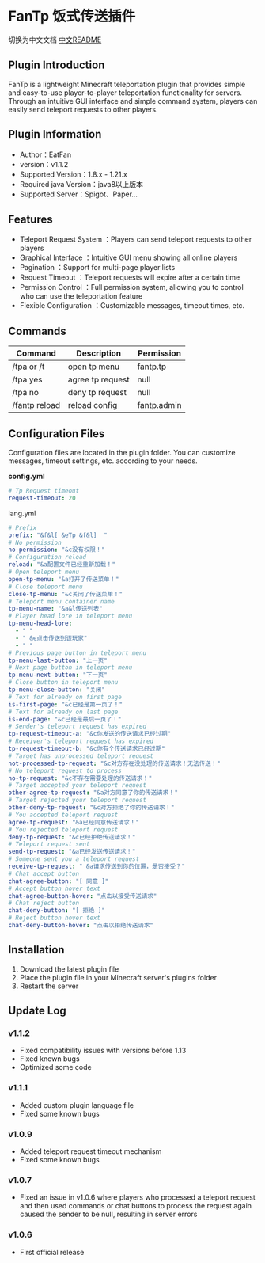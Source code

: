 # FanTp 饭式传送插件

切换为中文文档 [中文README](doc/README_CN.md)

## Plugin Introduction
FanTp is a lightweight Minecraft teleportation plugin that provides simple and easy-to-use player-to-player teleportation functionality for servers. Through an intuitive GUI interface and simple command system, players can easily send teleport requests to other players.

## Plugin Information
- Author：EatFan
- version：v1.1.2
- Supported Version：1.8.x - 1.21.x
- Required java Version：java8以上版本
- Supported Server：Spigot、Paper...

## Features
- Teleport Request System ：Players can send teleport requests to other players
- Graphical Interface ：Intuitive GUI menu showing all online players
- Pagination ：Support for multi-page player lists
- Request Timeout ：Teleport requests will expire after a certain time
- Permission Control ：Full permission system, allowing you to control who can use the teleportation feature
- Flexible Configuration ：Customizable messages, timeout times, etc.
## Commands
| Command       | Description     | Permission  |
|--------------|----------------|-------------|
| /tpa or /t    | open tp menu   | fantp.tp    |
| /tpa yes      | agree tp request    | null        |
| /tpa no       | deny tp request    | null        |
| /fantp reload | reload config    | fantp.admin |


## Configuration Files
Configuration files are located in the plugin folder. You can customize messages, timeout settings, etc. according to your needs.

**config.yml**
```yaml
# Tp Request timeout
request-timeout: 20
```

lang.yml
```yaml
# Prefix
prefix: "&f&l[ &eTp &f&l]  "
# No permission
no-permission: "&c没有权限！"
# Configuration reload
reload: "&a配置文件已经重新加载！"
# Open teleport menu
open-tp-menu: "&a打开了传送菜单！"
# Close teleport menu
close-tp-menu: "&c关闭了传送菜单！"
# Teleport menu container name
tp-menu-name: "&a&l传送列表"
# Player head lore in teleport menu
tp-menu-head-lore:
  - " "
  - " &e点击传送到该玩家"
  - " "
# Previous page button in teleport menu
tp-menu-last-button: "上一页"
# Next page button in teleport menu
tp-menu-next-button: "下一页"
# Close button in teleport menu
tp-menu-close-button: "关闭"
# Text for already on first page
is-first-page: "&c已经是第一页了！"
# Text for already on last page
is-end-page: "&c已经是最后一页了！"
# Sender's teleport request has expired
tp-request-timeout-a: "&c你发送的传送请求已经过期"
# Receiver's teleport request has expired
tp-request-timeout-b: "&c你有个传送请求已经过期"
# Target has unprocessed teleport request
not-processed-tp-request: "&c对方存在没处理的传送请求！无法传送！"
# No teleport request to process
no-tp-request: "&c不存在需要处理的传送请求！"
# Target accepted your teleport request
other-agree-tp-request: "&a对方同意了你的传送请求！"
# Target rejected your teleport request
other-deny-tp-request: "&c对方拒绝了你的传送请求！"
# You accepted teleport request
agree-tp-request: "&a已经同意传送请求！"
# You rejected teleport request
deny-tp-request: "&c已经拒绝传送请求！"
# Teleport request sent
send-tp-request: "&a已经发送传送请求！"
# Someone sent you a teleport request
receive-tp-request: " &a请求传送到你的位置，是否接受？"
# Chat accept button
chat-agree-button: "[ 同意 ]"
# Accept button hover text
chat-agree-button-hover: "点击以接受传送请求"
# Chat reject button
chat-deny-button: "[ 拒绝 ]"
# Reject button hover text
chat-deny-button-hover: "点击以拒绝传送请求"
```

## Installation
1. Download the latest plugin file
2. Place the plugin file in your Minecraft server's plugins folder
3. Restart the server

## Update Log

### v1.1.2
- Fixed compatibility issues with versions before 1.13
- Fixed known bugs
- Optimized some code

### v1.1.1
- Added custom plugin language file
- Fixed some known bugs

### v1.0.9
- Added teleport request timeout mechanism
- Fixed some known bugs

### v1.0.7
- Fixed an issue in v1.0.6 where players who processed a teleport request and then used commands or chat buttons to process the request again caused the sender to be null, resulting in server errors

### v1.0.6
- First official release